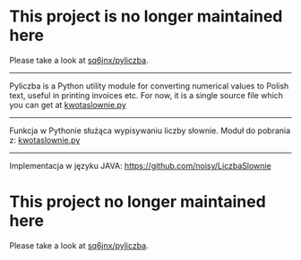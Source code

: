 This project is no longer maintained here
=========================================

Please take a look at
[sq6jnx/pyliczba](www.github.com/sq6jnx/pyliczba).

- - -

Pyliczba is a Python utility module for converting numerical values to
Polish text, useful in printing invoices etc. For now, it is a single source
file which you can get at
[kwotaslownie.py](https://github.com/sq6jnx/pyliczba/raw/master/kwotaslownie.py)

- - -

Funkcja w Pythonie służąca wypisywaniu liczby słownie. Moduł do pobrania z:
[kwotaslownie.py](https://github.com/sq6jnx/pyliczba/raw/master/kwotaslownie.py)

- - -

Implementacja w języku JAVA: https://github.com/noisy/LiczbaSlownie


This project no longer maintained here
======================================

Please take a look at
[sq6jnx/pyliczba](www.github.com/sq6jnx/pyliczba).
